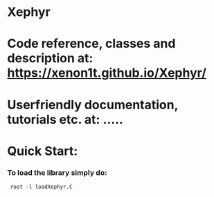 # Xephyr
# Code reference, classes and description at: https://xenon1t.github.io/Xephyr/
# Userfriendly documentation, tutorials etc. at: .....
# Quick Start:
### To load the library simply do: 
<code> root -l loadXephyr.C </code>
